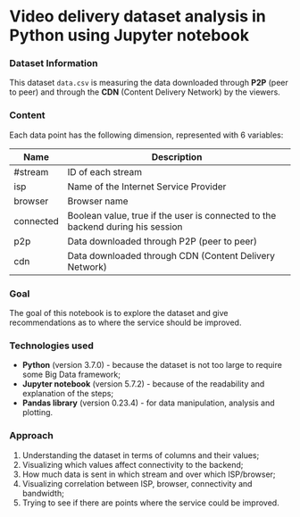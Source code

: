 # Video delivery dataset analysis in Python using Jupyter notebook

### Dataset Information

This dataset `data.csv` is measuring the data downloaded through **P2P** (peer to peer) and through the **CDN** (Content Delivery Network) by the viewers. 


### Content

Each data point has the following dimension, represented with 6 variables:

| Name | Description |
| -----| ----- | 
| #stream |  ID of each stream |
| isp |  Name of the Internet Service Provider |
| browser |  Browser name |
| connected |    Boolean value, true if the user is connected to the backend during his session |
| p2p | Data downloaded through P2P (peer to peer) |
| cdn | Data downloaded through CDN (Content Delivery Network) |


### Goal

The goal of this notebook is to explore the dataset and give recommendations as to where the service should be improved.


### Technologies used

* **Python** (version 3.7.0) - because the dataset is not too large to require some Big Data framework;
* **Jupyter notebook** (version 5.7.2) - because of the readability and explanation of the steps;
* **Pandas library** (version 0.23.4) - for data manipulation, analysis and plotting.


### Approach

1. Understanding the dataset in terms of columns and their values;
2. Visualizing which values affect connectivity to the backend;
3. How much data is sent in which stream and over which ISP/browser;
4. Visualizing correlation between ISP, browser, connectivity and bandwidth;
5. Trying to see if there are points where the service could be improved.
